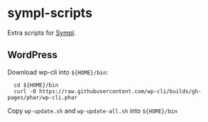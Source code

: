 # sympl-scripts

Extra scripts for [Sympl](https://sympl.host/).

## WordPress

Download wp-cli into `${HOME}/bin`:

```
  cd ${HOME}/bin
  curl -O https://raw.githubusercontent.com/wp-cli/builds/gh-pages/phar/wp-cli.phar
```

Copy `wp-update.sh` and `wp-update-all.sh` into `${HOME}/bin`
